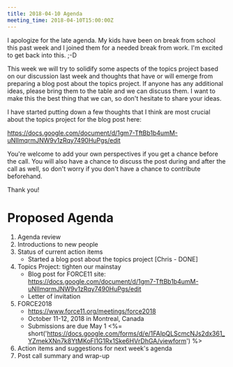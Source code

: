 ```yaml
---
title: 2018-04-10 Agenda
meeting_time: 2018-04-10T15:00:00Z
---
```


I apologize for the late agenda. My kids have been on break from school this
past week and I joined them for a needed break from work. I'm excited to get
back into this. ;-D

This week we will try to solidify some aspects of the topics project based on
our discussion last week and thoughts that have or will emerge from preparing a
blog post about the topics project. If anyone has any additional ideas, please
bring them to the table and we can discuss them. I want to make this the best
thing that we can, so don't hesitate to share your ideas.

I have started putting down a few thoughts that I think are most crucial about
the topics project for the blog post here:

https://docs.google.com/document/d/1gm7-TftBb1b4umM-uNIImqrmJNW9v1zRqy7490HuPgs/edit

You're welcome to add your own perspectives if you get a chance before the
call. You will also have a chance to discuss the post during and after the call
as well, so don't worry if you don't have a chance to contribute beforehand.

Thank you!

# Proposed Agenda

1. Agenda review
2. Introductions to new people
3. Status of current action items
    - Started a blog post about the topics project [Chris - DONE]
4. Topics Project: tighten our mainstay
    - Blog post for FORCE11 site:
    https://docs.google.com/document/d/1gm7-TftBb1b4umM-uNIImqrmJNW9v1zRqy7490HuPgs/edit
    - Letter of invitation
5. FORCE2018 
    - https://www.force11.org/meetings/force2018
    - October 11-12, 2018 in Montreal, Canada
    - Submissions are due May 1 <%=
    short('https://docs.google.com/forms/d/e/1FAIpQLScmcNJs2dx361_YZmekXNn7k8YtMKoFI1G1Rx1Ske6HVrDhGA/viewform')
    %>
6. Action items and suggestions for next week's agenda
7. Post call summary and wrap-up
